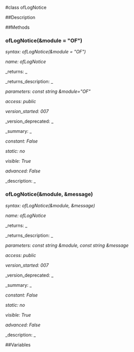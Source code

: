 #class ofLogNotice


##Description





##Methods



### ofLogNotice(&module = "OF")

_syntax: ofLogNotice(&module = "OF")_

_name: ofLogNotice_

_returns: _

_returns_description: _

_parameters: const string &module="OF"_

_access: public_

_version_started: 007_

_version_deprecated: _

_summary: _

_constant: False_

_static: no_

_visible: True_

_advanced: False_



_description: _







### ofLogNotice(&module, &message)

_syntax: ofLogNotice(&module, &message)_

_name: ofLogNotice_

_returns: _

_returns_description: _

_parameters: const string &module, const string &message_

_access: public_

_version_started: 007_

_version_deprecated: _

_summary: _

_constant: False_

_static: no_

_visible: True_

_advanced: False_



_description: _







##Variables



